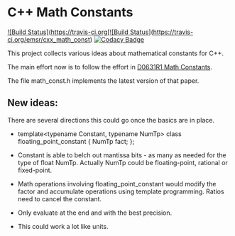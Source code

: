 # C++ Math Constants
[![Build Status](https://travis-ci.org[![Build Status](https://travis-ci.org/emsr/cxx_math_const.svg?branch=master)](https://travis-ci.org/emsr/cxx_math_const)
[![Codacy Badge](https://api.codacy.com/project/badge/Grade/221f0486a7304f0abb963cbcf910c922)](https://www.codacy.com/app/emsr/cxx_math_const?utm_source=github.com&amp;utm_medium=referral&amp;utm_content=emsr/cxx_math_const&amp;utm_campaign=Badge_Grade)

This project collects various ideas about mathematical constants for C++.

The main effort now is to follow the effort in
[D0631R1 Math Constants](https://wg21.link/p0631).

The file math_const.h implements the latest version of that paper.

## New ideas:

There are several directions this could go once the basics are in place.

  * template<typename Constant, typename NumTp>
    class floating_point_constant
    {
      NumTp fact;
    };

  * Constant is able to belch out mantissa bits - as many as needed for the type of float NumTp.
    Actually NumTp could be floating-point, rational or fixed-point.

  * Math operations involving floating_point_constant would modify the factor and accumulate operations
    using template programming.
    Ratios need to cancel the constant.

  * Only evaluate at the end and with the best precision.

  * This could work a lot like units.

